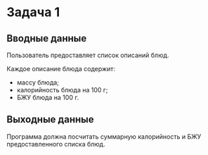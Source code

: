 # Задача 1

## Вводные данные

Пользователь предоставляет список описаний блюд.

Каждое описание блюда содержит:

- массу блюда;
- калорийность блюда на 100 г;
- БЖУ блюда на 100 г.

## Выходные данные

Программа должна посчитать суммарную калорийность и БЖУ предоставленного списка блюд.
